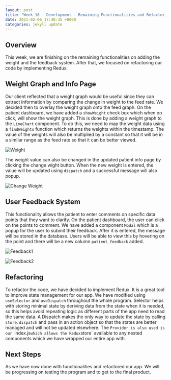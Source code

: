 ```yaml
---
layout: post
title: "Week 16 - Development - Remaining Functionalities and Refactoring"
date: 2021-02-06 17:40:35 +0000
categories: jekyll update
---
```


## Overview

This week, we are finishing on the remaining functionalities on adding the weight and the feedback system. After that, we focused on refactoring our code by implementing Redux.

## Weight Graph and Info Page

Our client reflected that a weight graph would be useful since they can extract information by comparing the change in weight to the feed rate. We decided then to overlay the weight graph onto the feed graph.
On the patient dashboard, we have added a `showWeight` check box which when on click, will show the weight graph. This is done by adding a weight graph to the `LineChart` component. To do this, we need to map the weight data using a `findWeights` function which returns the weights within the timestamp. The value of the weights will also be multiplied by a constant so that it will be in a similar range as the feed rate so that it can be better viewed.

![Weight](/Dev-Blog/assets/week16/weight1.png)

The weight value can also be changed in the updated patient info page by clicking the change wight button. When the new weight is entered, the value will be updated using `dispatch` and a successful message will also popup.

![Change Weight](/Dev-Blog/assets/week16/weight2.png)


## User Feedback System

This functionality allows the patient to enter comments on specific data points that they want to clarify. On the patient dashboard, the user can click on the points to comment. We have added a component `Modal` which is a popup for the user to submit their feedback. After it is entered, the message will be stored in the database. Users will be able to view this by hovering on the point and there will be a new column `patient_feedback` added.

![Feedback1](/Dev-Blog/assets/week16/feedback1.png)

![Feedback2](/Dev-Blog/assets/week16/feedback2.png)

## Refactoring

To refactor the code, we have decided to implement Redux. It is a great tool to improve state management for our app. We have modified using `useSelector` and `useDispatch` throughout the whole program. Selector helps with storing minimal state by deriving data from the state when it is needed, so this helps avoid repeating logic as different parts of the app need to read the same data. A Dispatch makes the only way to update the state by calling `store.dispatch` and pass in an action object so that the states are better managed and will not be updated elsewhere. The `Provider is also used is our `index.js` which allows the Redux `store` available to any nested components which we have wrapped our entire app with.

## Next Steps

As we have now done with functionalities and refactored our app. We will be progressing on testing the program and to get to the final product.